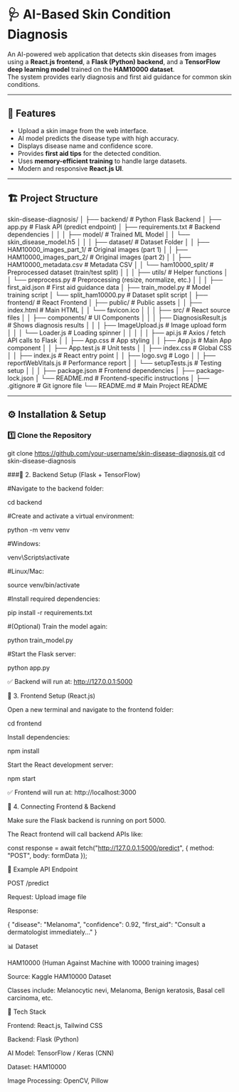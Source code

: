 # 🩺 AI-Based Skin Condition Diagnosis

An AI-powered web application that detects skin diseases from images using a **React.js frontend**, a **Flask (Python) backend**, and a **TensorFlow deep learning model** trained on the **HAM10000 dataset**.  
The system provides early diagnosis and first aid guidance for common skin conditions.

---

## 📌 Features
- Upload a skin image from the web interface.
- AI model predicts the disease type with high accuracy.
- Displays disease name and confidence score.
- Provides **first aid tips** for the detected condition.
- Uses **memory-efficient training** to handle large datasets.
- Modern and responsive **React.js UI**.

---

## 🏗 Project Structure
skin-disease-diagnosis/
│
├── backend/                         # Python Flask Backend
│   ├── app.py                        # Flask API (predict endpoint)
│   ├── requirements.txt              # Backend dependencies
│   │
│   ├── model/                        # Trained ML Model
│   │   └── skin_disease_model.h5
│   │
│   ├── dataset/                      # Dataset Folder
│   │   ├── HAM10000_images_part_1/   # Original images (part 1)
│   │   ├── HAM10000_images_part_2/   # Original images (part 2)
│   │   ├── HAM10000_metadata.csv     # Metadata CSV
│   │   └── ham10000_split/           # Preprocessed dataset (train/test split)
│   │
│   ├── utils/                        # Helper functions
│   │   └── preprocess.py             # Preprocessing (resize, normalize, etc.)
│   │
│   ├── first_aid.json                # First aid guidance data
│   ├── train_model.py                # Model training script
│   └── split_ham10000.py             # Dataset split script
│
├── frontend/                         # React Frontend
│   ├── public/                       # Public assets
│   │   ├── index.html                # Main HTML
│   │   └── favicon.ico
│   │
│   ├── src/                          # React source files
│   │   ├── components/               # UI Components
│   │   │   ├── DiagnosisResult.js    # Shows diagnosis results
│   │   │   ├── ImageUpload.js        # Image upload form
│   │   │   └── Loader.js             # Loading spinner
│   │   │
│   │   ├── api.js                    # Axios / fetch API calls to Flask
│   │   ├── App.css                   # App styling
│   │   ├── App.js                    # Main App component
│   │   ├── App.test.js               # Unit tests
│   │   ├── index.css                 # Global CSS
│   │   ├── index.js                  # React entry point
│   │   ├── logo.svg                  # Logo
│   │   ├── reportWebVitals.js        # Performance report
│   │   └── setupTests.js             # Testing setup
│   │
│   ├── package.json                  # Frontend dependencies
│   ├── package-lock.json
│   └── README.md                     # Frontend-specific instructions
│
├── .gitignore                        # Git ignore file
└── README.md                         # Main Project README

---

## ⚙️ Installation & Setup

### 1️⃣ Clone the Repository
git clone https://github.com/your-username/skin-disease-diagnosis.git
cd skin-disease-diagnosis

###🔹 2. Backend Setup (Flask + TensorFlow)

#Navigate to the backend folder:

cd backend


#Create and activate a virtual environment:

python -m venv venv


#Windows:

venv\Scripts\activate


#Linux/Mac:

source venv/bin/activate


#Install required dependencies:

pip install -r requirements.txt


#(Optional) Train the model again:

python train_model.py


#Start the Flask server:

python app.py


✅ Backend will run at: http://127.0.0.1:5000

🔹 3. Frontend Setup (React.js)

Open a new terminal and navigate to the frontend folder:

cd frontend


Install dependencies:

npm install


Start the React development server:

npm start


✅ Frontend will run at: http://localhost:3000

🔹 4. Connecting Frontend & Backend

Make sure the Flask backend is running on port 5000.

The React frontend will call backend APIs like:

const response = await fetch("http://127.0.0.1:5000/predict", {
  method: "POST",
  body: formData
});

🧪 Example API Endpoint

POST /predict

Request: Upload image file

Response:

{
  "disease": "Melanoma",
  "confidence": 0.92,
  "first_aid": "Consult a dermatologist immediately..."
}

📊 Dataset

HAM10000 (Human Against Machine with 10000 training images)

Source: Kaggle HAM10000 Dataset

Classes include: Melanocytic nevi, Melanoma, Benign keratosis, Basal cell carcinoma, etc.

🚀 Tech Stack

Frontend: React.js, Tailwind CSS

Backend: Flask (Python)

AI Model: TensorFlow / Keras (CNN)

Dataset: HAM10000

Image Processing: OpenCV, Pillow
